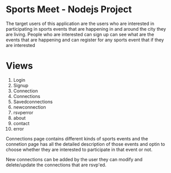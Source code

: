 # Sports Meet - Nodejs Project
 The target users of this application are the users who are interested in participating in sports events that are happening in and around the city they are living. 
People who are interested can sign up can see what are the events that are happening and can register for any sports event that if they are interested

# Views
1. Login
2. Signup
3. Connection
4. Connections
5. Savedconnections
6. newconnection
7. rsvperror
8. about
9. contact
10. error

Connections page contains different kinds of sports events and the connetion page has all the detailed description of those events and optin to choose whether they are interested to participate in that event or not.

New connections can be added by the user they can modify and delete/update the connections that are rsvp'ed.
